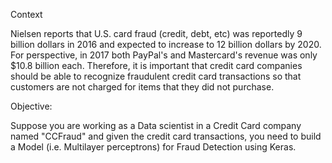 Context

Nielsen reports that U.S. card fraud (credit, debt, etc) was reportedly 9 billion dollars in 2016 and expected to increase to 12 billion dollars by 2020. For perspective, in 2017 both PayPal's and Mastercard's revenue was only $10.8 billion each. Therefore, it is important that credit card companies should be able to recognize fraudulent credit card transactions so that customers are not charged for items that they did not purchase.

Objective:

Suppose you are working as a Data scientist in a Credit Card company named "CCFraud" and given the credit card transactions, you need to build a Model (i.e. Multilayer perceptrons) for Fraud Detection using Keras.
